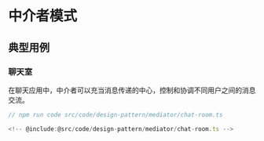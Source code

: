 # 中介者模式

## 典型用例

### 聊天室

在聊天应用中，中介者可以充当消息传递的中心，控制和协调不同用户之间的消息交流。

```ts
// npm run code src/code/design-pattern/mediator/chat-room.ts

<!-- @include:@src/code/design-pattern/mediator/chat-room.ts -->
```
